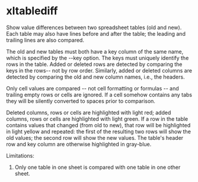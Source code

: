 # xltablediff

Show value differences between two spreadsheet tables (old and new).
Each table may also have lines before
and after the table; the leading and trailing lines are also compared.

The old and new tables must both have a key column of
the same name, which is specified by the --key option.  The keys
must uniquely identify the rows in the table.  Added or deleted rows
are detected by comparing the keys in the rows-- not by row order.
Similarly, added or deleted columns
are detected by comparing the old and new column names, i.e., the headers.

Only cell values are compared -- not cell formatting or formulas --
and trailing empty rows or cells are ignored.  If a cell somehow contains
any tabs they will be silently converted to spaces prior to comparison.

Deleted columns, rows or cells are highlighted with light red; added
columns, rows or cells are highlighted with light green.
If a row in the table contains values that changed (from old to new),
that row will be highlighted  in light yellow and repeated:
the first of the resulting two rows will show the old values;
the second row will show the new values.
The table's header row and key column are otherwise highlighted in gray-blue.

Limitations:
1. Only one table in one sheet is compared with one table in one other sheet.

